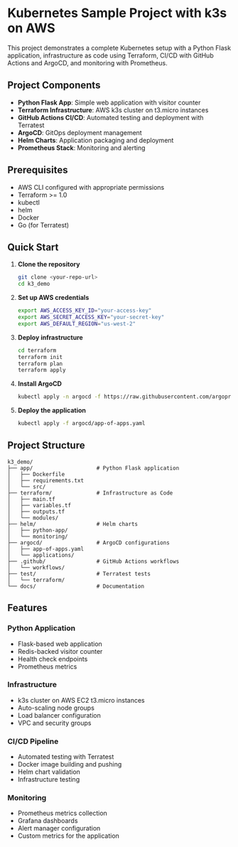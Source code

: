 # Kubernetes Sample Project with k3s on AWS

This project demonstrates a complete Kubernetes setup with a Python Flask application, infrastructure as code using Terraform, CI/CD with GitHub Actions and ArgoCD, and monitoring with Prometheus.

## Project Components

- **Python Flask App**: Simple web application with visitor counter
- **Terraform Infrastructure**: AWS k3s cluster on t3.micro instances
- **GitHub Actions CI/CD**: Automated testing and deployment with Terratest
- **ArgoCD**: GitOps deployment management
- **Helm Charts**: Application packaging and deployment
- **Prometheus Stack**: Monitoring and alerting


## Prerequisites

- AWS CLI configured with appropriate permissions
- Terraform >= 1.0
- kubectl
- helm
- Docker
- Go (for Terratest)

## Quick Start

1. **Clone the repository**
   ```bash
   git clone <your-repo-url>
   cd k3_demo
   ```

2. **Set up AWS credentials**
   ```bash
   export AWS_ACCESS_KEY_ID="your-access-key"
   export AWS_SECRET_ACCESS_KEY="your-secret-key"
   export AWS_DEFAULT_REGION="us-west-2"
   ```

3. **Deploy infrastructure**
   ```bash
   cd terraform
   terraform init
   terraform plan
   terraform apply
   ```

4. **Install ArgoCD**
   ```bash
   kubectl apply -n argocd -f https://raw.githubusercontent.com/argoproj/argo-cd/stable/manifests/install.yaml
   ```

5. **Deploy the application**
   ```bash
   kubectl apply -f argocd/app-of-apps.yaml
   ```

## Project Structure

```
k3_demo/
├── app/                    # Python Flask application
│   ├── Dockerfile
│   ├── requirements.txt
│   └── src/
├── terraform/              # Infrastructure as Code
│   ├── main.tf
│   ├── variables.tf
│   ├── outputs.tf
│   └── modules/
├── helm/                   # Helm charts
│   ├── python-app/
│   └── monitoring/
├── argocd/                 # ArgoCD configurations
│   ├── app-of-apps.yaml
│   └── applications/
├── .github/                # GitHub Actions workflows
│   └── workflows/
├── test/                   # Terratest tests
│   └── terraform/
└── docs/                   # Documentation
```

## Features

### Python Application
- Flask-based web application
- Redis-backed visitor counter
- Health check endpoints
- Prometheus metrics

### Infrastructure
- k3s cluster on AWS EC2 t3.micro instances
- Auto-scaling node groups
- Load balancer configuration
- VPC and security groups

### CI/CD Pipeline
- Automated testing with Terratest
- Docker image building and pushing
- Helm chart validation
- Infrastructure testing

### Monitoring
- Prometheus metrics collection
- Grafana dashboards
- Alert manager configuration
- Custom metrics for the application
